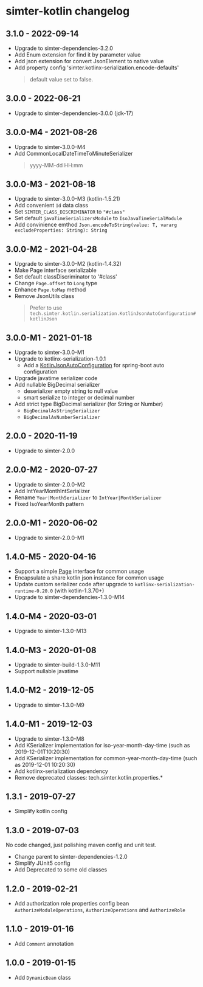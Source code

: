 # simter-kotlin changelog

## 3.1.0 - 2022-09-14

- Upgrade to simter-dependencies-3.2.0
- Add Enum extension for find it by parameter value
- Add json extension for convert JsonElement to native value
- Add property config 'simter.kotlinx-serialization.encode-defaults'
    > default value set to false.

## 3.0.0 - 2022-06-21

- Upgrade to simter-dependencies-3.0.0 (jdk-17)

## 3.0.0-M4 - 2021-08-26

- Upgrade to simter-3.0.0-M4
- Add CommonLocalDateTimeToMinuteSerializer
    > yyyy-MM-dd HH:mm

## 3.0.0-M3 - 2021-08-18

- Upgrade to simter-3.0.0-M3 (kotlin-1.5.21)
- Add convenient `Id` data class
- Set `SIMTER_CLASS_DISCRIMINATOR` to `"#class"`
- Set default `javaTimeSerializersModule` to `IsoJavaTimeSerialModule`
- Add convinience emthod `Json.encodeToString(value: T, vararg excludeProperties: String): String`

## 3.0.0-M2 - 2021-04-28

- Upgrade to simter-3.0.0-M2 (kotlin-1.4.32)
- Make Page interface serializable
- Set default classDiscriminator to '#class'
- Change `Page.offset` to `Long` type
- Enhance `Page.toMap` method
- Remove JsonUtils class
    > Prefer to use `tech.simter.kotlin.serialization.KotlinJsonAutoConfiguration#kotlinJson`

## 3.0.0-M1 - 2021-01-18

- Upgrade to simter-3.0.0-M1
- Upgrade to kotlinx-serialization-1.0.1
    - Add a [KotlinJsonAutoConfiguration] for spring-boot auto configuration
- Upgrade javatime serializer code
- Add nullable BigDecimal serializer
    - deserializer empty string to null value
    - smart serialize to integer or decimal number
- Add strict type BigDecimal serializer (for String or Number)
    - `BigDecimalAsStringSerializer`
    - `BigDecimalAsNumberSerializer`

[KotlinJsonAutoConfiguration]: https://github.com/simter/simter-kotlin/blob/master/src/main/kotlin/tech/simter/kotlin/serialization/KotlinJsonAutoConfiguration.kt

## 2.0.0 - 2020-11-19

- Upgrade to simter-2.0.0

## 2.0.0-M2 - 2020-07-27

- Upgrade to simter-2.0.0-M2
- Add IntYearMonthIntSerializer
- Rename `Year|MonthSerializer` to `IntYear|MonthSerializer`
- Fixed IsoYearMonth pattern

## 2.0.0-M1 - 2020-06-02

- Upgrade to simter-2.0.0-M1

## 1.4.0-M5 - 2020-04-16

- Support a simple [Page] interface for common usage
- Encapsulate a share kotlin json instance for common usage
- Update custom serializer code after upgrade to `kotlinx-serialization-runtime-0.20.0` (with kotlin-1.3.70+)
- Upgrade to simter-dependencies-1.3.0-M14

[Page]: https://github.com/simter/simter-kotlin/blob/master/src/main/kotlin/tech/simter/kotlin/data/Page.kt

## 1.4.0-M4 - 2020-03-01

- Upgrade to simter-1.3.0-M13

## 1.4.0-M3 - 2020-01-08

- Upgrade to simter-build-1.3.0-M11
- Support nullable javatime

## 1.4.0-M2 - 2019-12-05

- Upgrade to simter-1.3.0-M9

## 1.4.0-M1 - 2019-12-03

- Upgrade to simter-1.3.0-M8
- Add KSerializer implementation for iso-year-month-day-time (such as 2019-12-01T10:20:30)
- Add KSerializer implementation for common-year-month-day-time (such as 2019-12-01 10:20:30)
- Add kotlinx-serialization dependency
- Remove deprecated classes: tech.simter.kotlin.properties.*

## 1.3.1 - 2019-07-27

- Simplify kotlin config

## 1.3.0 - 2019-07-03

No code changed, just polishing maven config and unit test.

- Change parent to simter-dependencies-1.2.0
- Simplify JUnit5 config
- Add Deprecated to some old classes

## 1.2.0 - 2019-02-21

- Add authorization role properties config bean `AuthorizeModuleOperations`, `AuthorizeOperations` and `AuthorizeRole`

## 1.1.0 - 2019-01-16

- Add `Comment` annotation

## 1.0.0 - 2019-01-15

- Add `DynamicBean` class